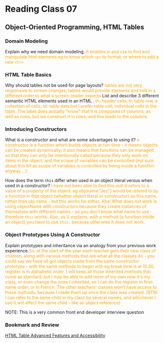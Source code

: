 # Reading Class 07

## Object-Oriented Programming, HTML Tables

### Domain Modeling

Explain why we need domain modeling. <span style="color:orange"> It enables js and css to find and manipulate html elements eg to know which `<p>` to format, or where to add a new `<tr>` </span>

### HTML Table Basics

Why should tables not be used for page layouts? <span style="color:orange"> tables are not very responsive to screen changes; tables would provide elements and info in a different order to what a screen-reader expects</span>
List and describe 3 different semantic HTML elements used in an HTML <table>. <span style="color:orange">th: header cells; tr: table row, a collection of cells; td: table data but I prefer table cell, individual cells in the table. The table does actually "know" that it is composed of columns, as well as rows, but we construct it in rows, and this leads to the columns</span>

### Introducing Constructors

What is a constructor and what are some advantages to using it? <span style="color:orange"> a constructor is a function which builds objects at run-time - it means objects can be created dynamically; it also means that functions can be managed so that they can only be intentionally called because they only work on items in the object, and the scope of variables can be controlled (not sure about this bit as scope of variables is controlled by being inside a function anyway ...)</span>

How does the term `this` differ when used in an object literal versus when used in a constructor? <span style="color:orange">I have not been able to find this out! It refers to a value of a property of the object: eg obj{name:"Jez"} would be refered to by a function in that object (whether object literal or constructor) as this.name, rather than obj.name - but this works for either. Aha! What does _not_ work is using objectName with constructors because they create instances of themselves with different names - so you don't know what name to use - therefore `this` works. Also, as V explains, with a method (a function inside an object) you have to use `this.` because otherwise it does not work.</span>

### Object Prototypes Using A Constructor

Explain prototypes and inheritance via an analogy from your previous work experience.<span style="color:orange">So, at the start of the year each teacher gets their new class of children, along with various methods that are what all the classes do - you could say we have all got objects made from the same constructor prototype - with the same methods to begin with eg break time is at 10.30, register is in alphabetic order. I will keep all those inherited methods that come as standard, but I may be able to add more of my own now it's my class, or even change the ones I inherited, so I can do the register in first-name order, or in French. The other teachers' classes won't have access to these methods, because I made them up once the class was created. (BTW: I can refer to the same child in my class by several names, and whichever I use it will affect the same child - like an object reference)</span>

NOTE: This is a very common front end developer interview question

### Bookmark and Review

<a href="https://developer.mozilla.org/en-US/docs/Learn/HTML/Tables/Advanced">HTML Table Advanced Features and Accessibility<a>

